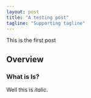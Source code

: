 ```yaml
---
layout: post
title: "A testing post"
tagline: "Supporting tagline"
---
```


This is the first post

## Overview

### What is Is?

Well this is <em>italic</em>.